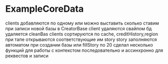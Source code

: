 # ExampleCoreData
clients добавляются по одному или можно выставить сколько ставим при записи новой базы в CreatorBase
client удаляются свайпом
бд удаляется cleanBas
clients сортируются по cache, creditHistory,region
при тапе открываются соответствующие им story
story заполняются автоматом при создании базы или fillStory по 20
сделал несколько функций для работы с контекстом последовательно и ассинхронно для реквестов и записи
